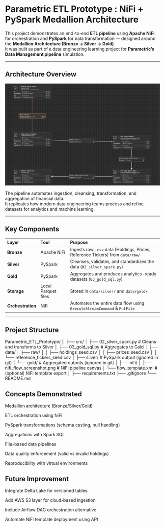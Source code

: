 # Parametric ETL Prototype : NiFi + PySpark Medallion Architecture

This project demonstrates an end-to-end **ETL pipeline** using **Apache NiFi** for orchestration and **PySpark** for data transformation — designed around the **Medallion Architecture (Bronze → Silver → Gold)**.  
It was built as part of a data engineering learning project for **Parametric’s Data Management pipeline** simulation.

---

## Architecture Overview

<p align="center">
  <img src="https://github.com/rishirajkuleri/Parametric_ETL_Prototype/blob/main/nifi/nifi_flow_screenshot.png.png" alt="NiFi Flow" width="850">
</p>

The pipeline automates ingestion, cleansing, transformation, and aggregation of financial data.  
It replicates how modern data engineering teams process and refine datasets for analytics and machine learning.

---

## Key Components

| Layer | Tool | Purpose |
|:------|:-----|:--------|
| **Bronze** | Apache NiFi | Ingests raw `.csv` data (Holdings, Prices, Reference Tickers) from `data/raw/` |
| **Silver** | PySpark | Cleanses, validates, and standardizes the data (`02_silver_spark.py`) |
| **Gold** | PySpark | Aggregates and produces analytics-ready datasets (`03_gold_sql.py`) |
| **Storage** | Local Parquet files | Stored in `data/silver/` and `data/gold/` |
| **Orchestration** | NiFi | Automates the entire data flow using `ExecuteStreamCommand` & `PutFile` |

---


##  Project Structure
Parametric_ETL_Prototype/
│
├── src/
│   ├── 02_silver_spark.py         # Cleans and transforms to Silver
│   ├── 03_gold_sql.py             # Aggregates to Gold
│
├── data/
│   ├── raw/
│   │   ├── holdings_seed.csv
│   │   ├── prices_seed.csv
│   │   └── reference_tickers_seed.csv
│   ├── silver/                    # PySpark output (ignored in git)
│   └── gold/                      # Aggregated outputs (ignored in git)
│
├── nifi/
│   ├── nifi_flow_screenshot.png   # NiFi pipeline canvas
│   └── flow_template.xml          # (optional) NiFi template export
│
├── requirements.txt
├── .gitignore
└── README.md

## Concepts Demonstrated

Medallion architecture (Bronze/Silver/Gold)

ETL orchestration using NiFi

PySpark transformations (schema casting, null handling)

Aggregations with Spark SQL

File-based data pipelines

Data quality enforcement (valid vs invalid holdings)

Reproducibility with virtual environments

## Future Improvement

Integrate Delta Lake for versioned tables

Add AWS S3 layer for cloud-based ingestion

Include Airflow DAG orchestration alternative

Automate NiFi template deployment using API
